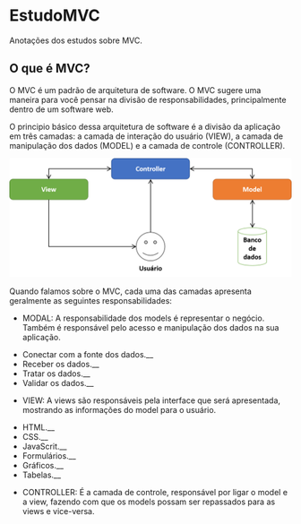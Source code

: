 # EstudoMVC

Anotações dos estudos sobre MVC.

## O que é MVC?

O MVC é um padrão de arquitetura de software. O MVC sugere uma maneira para você pensar na divisão de responsabilidades, principalmente dentro de um software web.

O principio básico dessa arquitetura de software é a divisão da aplicação em três camadas: a camada de interação do usuário (VIEW), a camada de manipulação dos dados (MODEL) e a camada de controle (CONTROLLER).

![img](./README/diagramaMVC.png)

Quando falamos sobre o MVC, cada uma das camadas apresenta geralmente as seguintes responsabilidades:

* MODAL: A responsabilidade dos models é representar o negócio. Também é responsável pelo acesso e manipulação dos dados na sua aplicação.

- Conectar com a fonte dos dados.__
- Receber os dados.__
- Tratar os dados.__
- Validar os dados.__

* VIEW: A views são responsáveis pela interface que será apresentada, mostrando as informações do model para o usuário.

- HTML.__
- CSS.__
- JavaScrit.__
- Formulários.__
- Gráficos.__
- Tabelas.__

* CONTROLLER: É a camada de controle, responsável por ligar o model e a view, fazendo com que os models possam ser repassados para as views e vice-versa.